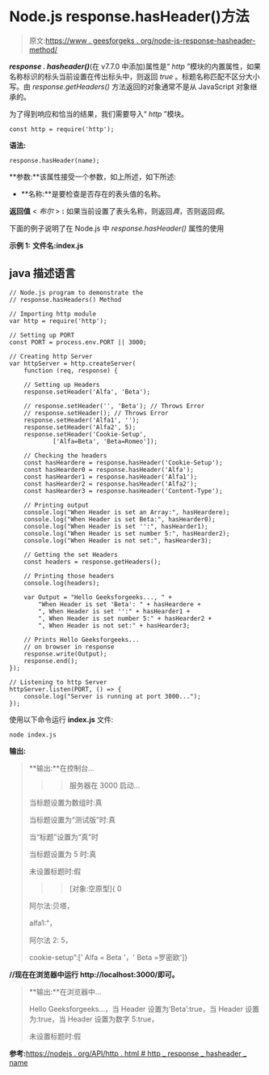 # Node.js response.hasHeader()方法

> 原文:[https://www . geesforgeks . org/node-js-response-hasheader-method/](https://www.geeksforgeeks.org/node-js-response-hasheader-method/)

***response . hasheader()***(在 v7.7.0 中添加)属性是“ *http* ”模块的内置属性，如果名称标识的标头当前设置在传出标头中，则返回 *true* 。标题名称匹配不区分大小写。由 *response.getHeaders()* 方法返回的对象通常不是从 JavaScript 对象继承的。

为了得到响应和恰当的结果，我们需要导入“ *http* ”模块。

```
const http = require('http');
```

**语法:**

```
response.hasHeader(name);
```

**参数:**该属性接受一个参数，如上所述，如下所述:

*   **名称:**是要检查是否存在的表头值的名称。

**返回值** < *布尔* > **:** 如果当前设置了表头名称，则返回*真*，否则返回*假*。

下面的例子说明了在 Node.js 中 *response.hasHeader()* 属性的使用

**示例 1:** **文件名:index.js**

## java 描述语言

```
// Node.js program to demonstrate the
// response.hasHeaders() Method

// Importing http module
var http = require('http');

// Setting up PORT
const PORT = process.env.PORT || 3000;

// Creating http Server
var httpServer = http.createServer(
    function (req, response) {

    // Setting up Headers
    response.setHeader('Alfa', 'Beta');

    // response.setHeader('', 'Beta'); // Throws Error
    // response.setHeader(); // Throws Error
    response.setHeader('Alfa1', '');
    response.setHeader('Alfa2', 5);
    response.setHeader('Cookie-Setup',
            ['Alfa=Beta', 'Beta=Romeo']);

    // Checking the headers
    const hasHeardere = response.hasHeader('Cookie-Setup');
    const hasHearder0 = response.hasHeader('Alfa');
    const hasHearder1 = response.hasHeader('Alfa1');
    const hasHearder2 = response.hasHeader('Alfa2');
    const hasHearder3 = response.hasHeader('Content-Type');

    // Printing output
    console.log("When Header is set an Array:", hasHeardere);
    console.log("When Header is set Beta:", hasHearder0);
    console.log("When Header is set '':", hasHearder1);
    console.log("When Header is set number 5:", hasHearder2);
    console.log("When Header is not set:", hasHearder3);

    // Getting the set Headers
    const headers = response.getHeaders();

    // Printing those headers
    console.log(headers);

    var Output = "Hello Geeksforgeeks..., " +
        "When Header is set 'Beta': " + hasHeardere +
        ", When Header is set '':" + hasHearder1 +
        ", When Header is set number 5:" + hasHearder2 +
        ", When Header is not set:" + hasHearder3;

    // Prints Hello Geeksforgeeks...
    // on browser in response
    response.write(Output);
    response.end();
});

// Listening to http Server
httpServer.listen(PORT, () => {
    console.log("Server is running at port 3000...");
});
```

使用以下命令运行 **index.js** 文件:

```
node index.js
```

**输出:**

> **输出:**在控制台…
> 
> >>服务器在 3000 启动…
> 
> 当标题设置为数组时:真
> 
> 当标题设置为“测试版”时:真
> 
> 当“标题”设置为“真”时
> 
> 当标题设置为 5 时:真
> 
> 未设置标题时:假
> 
> > >[对象:空原型]{ 0
> 
> 阿尔法:贝塔，
> 
> alfa1:“，
> 
> 阿尔法 2: 5，
> 
> cookie-setup”:[' Alfa = Beta '，' Beta =罗密欧']}

**//现在在浏览器中运行 http://localhost:3000/即可。**

> **输出:**在浏览器中…
> 
> Hello Geeksforgeeks…，当 Header 设置为‘Beta’:true，当 Header 设置为:true，当 Header 设置为数字 5:true，
> 
> 未设置标题时:假

**参考:**[https://nodejs . org/API/http . html # http _ response _ hasheader _ name](https://nodejs.org/api/http.html#http_response_hasheader_name)